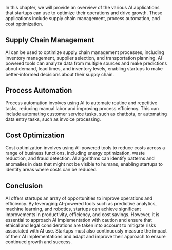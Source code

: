 
In this chapter, we will provide an overview of the various AI applications that startups can use to optimize their operations and drive growth. These applications include supply chain management, process automation, and cost optimization.

Supply Chain Management
-----------------------

AI can be used to optimize supply chain management processes, including inventory management, supplier selection, and transportation planning. AI-powered tools can analyze data from multiple sources and make predictions about demand, lead times, and inventory levels, enabling startups to make better-informed decisions about their supply chain.

Process Automation
------------------

Process automation involves using AI to automate routine and repetitive tasks, reducing manual labor and improving process efficiency. This can include automating customer service tasks, such as chatbots, or automating data entry tasks, such as invoice processing.

Cost Optimization
-----------------

Cost optimization involves using AI-powered tools to reduce costs across a range of business functions, including energy optimization, waste reduction, and fraud detection. AI algorithms can identify patterns and anomalies in data that might not be visible to humans, enabling startups to identify areas where costs can be reduced.

Conclusion
----------

AI offers startups an array of opportunities to improve operations and efficiency. By leveraging AI-powered tools such as predictive analytics, machine learning, and robotics, startups can achieve significant improvements in productivity, efficiency, and cost savings. However, it is essential to approach AI implementation with caution and ensure that ethical and legal considerations are taken into account to mitigate risks associated with AI use. Startups must also continuously measure the impact of their AI implementations and adapt and improve their approach to ensure continued growth and success.
